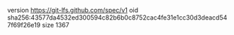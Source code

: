 version https://git-lfs.github.com/spec/v1
oid sha256:43577da4532ed300594c82b6b0c8752cac4fe31e1cc30d3deacd547f69f26e19
size 1367
